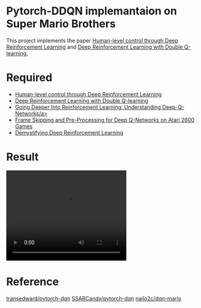 # Pytorch-DDQN implemantaion on Super Mario Brothers
This project implements the paper <a href="https://deepmind.com/research/dqn/">Human-level control through Deep Reinforcement Learning</a> and <a href="https://arxiv.org/abs/1509.06461">Deep Reinforcement Learning with Double Q-learning.</a> 

# Required
- <a href="https://deepmind.com/research/dqn/">Human-level control through Deep Reinforcement Learning</a>
- <a href="https://arxiv.org/abs/1509.06461">Deep Reinforcement Learning with Double Q-learning</a>
- <a href="https://danieltakeshi.github.io/2016/12/01/going-deeper-into-reinforcement-learning-understanding-dqn/">Going Deeper Into Reinforcement Learning: Understanding Deep-Q-Networks/a>
- <a href="https://danieltakeshi.github.io/2016/11/25/frame-skipping-and-preprocessing-for-deep-q-networks-on-atari-2600-games/">Frame Skipping and Pre-Processing for Deep Q-Networks on Atari 2600 Games</a>
- <a href="https://ai.intel.com/demystifying-deep-reinforcement-learning/">Demystifying Deep Reinforcement Learning</a>

# Result
 <video width="320" height="240" controls>
  <source src="Demo/demo.mp4" type="video/mp4">
</video> 

# Reference
<a href="https://github.com/transedward/pytorch-dqn">transedward/pytorch-dqn</a>
<a href="https://github.com/SSARCandy/pytorch-dqn">SSARCandy/pytorch-dqn</a>
<a href="https://github.com/nailo2c/dqn-mario">nailo2c/dqn-mario</a>
